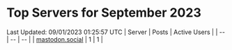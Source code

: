 # Top Servers for September 2023
Last Updated: 09/01/2023 01:25:57 UTC
| Server | Posts | Active Users |
| -- | -- | -- |
| [mastodon.social](https://mastodon.social/tags/PowerShell) | 1 | 1 |
